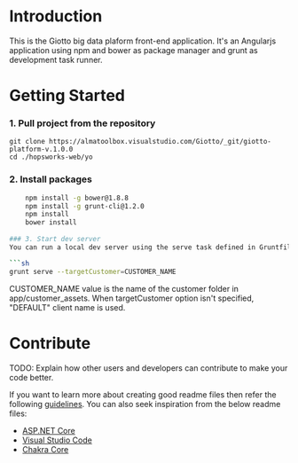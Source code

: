 # Introduction

This is the Giotto big data plaform front-end application. It's an Angularjs application using npm and bower as package manager and grunt as development task runner.

# Getting Started

### 1. Pull project from the repository
	git clone https://almatoolbox.visualstudio.com/Giotto/_git/giotto-platform-v.1.0.0
    cd ./hopsworks-web/yo
	
### 2. Install packages
```sh
	npm install -g bower@1.8.8
    npm install -g grunt-cli@1.2.0
	npm install
    bower install
	
### 3. Start dev server
You can run a local dev server using the serve task defined in Gruntfile.js:

```sh
grunt serve --targetCustomer=CUSTOMER_NAME
```

CUSTOMER_NAME value is the name of the customer folder in app/customer_assets. When targetCustomer option isn't specified, "DEFAULT" client name is used.

# Contribute

TODO: Explain how other users and developers can contribute to make your code better.

If you want to learn more about creating good readme files then refer the following [guidelines](https://www.visualstudio.com/en-us/docs/git/create-a-readme). You can also seek inspiration from the below readme files:

- [ASP.NET Core](https://github.com/aspnet/Home)
- [Visual Studio Code](https://github.com/Microsoft/vscode)
- [Chakra Core](https://github.com/Microsoft/ChakraCore)
